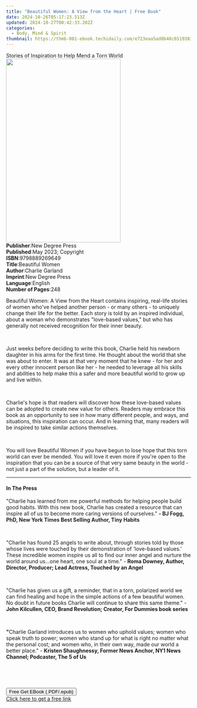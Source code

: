 ```yaml
---
title: "Beautiful Women: A View from the Heart | Free Book"
date: 2024-10-26T05:17:23.513Z
updated: 2024-10-27T00:42:33.202Z
categories:
  - Body, Mind & Spirit
thumbnail: https://thmb-001-ebook.techidaily.com/e723eaa5ad8b48c65193838725efefe13b813e67a0c974841742c099334b5b64.jpg
---
```

<main id="book-container">
  <div class="flex flex-col">
    <div class="book-brief flex-1 py-6 px-4 sm:p-6 md:py-10 md:px-8">
      <!-- brief-->
      <div class="book-brief-main">
        Stories of Inspiration to Help Mend a Torn World
      </div>
    </div>
    <div
      class="book-meta-info flex-1 grid gap-4 col-start-1 col-end-3 row-start-1 sm:mb-6 sm:grid-cols-4 lg:gap-6 lg:col-start-2 lg:row-end-6 lg:row-span-6 lg:mb-0"
    >
      <div
        class="book-meta-info-left place-content-center mt-4 p-4 text-sm leading-6 col-start-2 col-span-2 dark:text-slate-400"
      >
        <img
          class="w-full h-500 object-cover rounded-lg sm:h-255 sm:col-span-2 lg:col-span-full"
          src="https://img-001-ebook.techidaily.com/5ac43da25347bcf4c02e4e5f9d5ce2870a6e361f9075a6d312c47fecd4297e19.jpg"
          alt=""
          width="312"
          height="500"
        />
      </div>
      <div
        class="book-meta-info-right mt-2 col-start-1 row-start-2 col-span-3 self-center"
      >
        <!-- meta data  -->
        <div class="flex flex-col px-4 md:px-8">
          <div class="flex-1">
            <strong>Publisher</strong>:<span class="px-2"
              >New Degree Press</span
            >
          </div>
          <div class="flex-1">
            <strong>Published</strong>:<span class="px-2"
              >May 2023; Copyright</span
            >
          </div>
          <div class="flex-1">
            <strong>ISBN</strong>:<span class="px-2">9798889269649</span>
          </div>
          <div class="flex-1">
            <strong>Title</strong>:<span class="px-2">Beautiful Women</span>
          </div>
          <div class="flex-1">
            <strong>Author</strong>:<span class="px-2">Charlie Garland</span>
          </div>
          <div class="flex-1">
            <strong>Imprint</strong>:<span class="px-2">New Degree Press</span>
          </div>
          <div class="flex-1">
            <strong>Language</strong>:<span class="px-2">English</span>
          </div>
          <div class="flex-1">
            <strong>Number of Pages</strong>:<span class="px-2">248</span>
          </div>
        </div>
      </div>
    </div>
    <div class="book-description flex-1 py-6 px-4 sm:p-6 md:py-10 md:px-8">
      <div class="book-description-main">
        <div accordion-content="" id="description">
          <p>
            Beautiful Women: A View from the Heart contains inspiring, real-life
            stories of women who've helped another person - or many others - to
            uniquely change their life for the better. Each story is told by an
            inspired individual, about a woman who demonstrates "love-based
            values," but who has generally not received recognition for their
            inner beauty.
          </p>
          <p><br /></p>
          <p>
            Just weeks before deciding to write this book, Charlie held his
            newborn daughter in his arms for the first time. He thought about
            the world that she was about to enter. It was at that very moment
            that he knew - for her and every other innocent person like her - he
            needed to leverage all his skills and abilities to help make this a
            safer and more beautiful world to grow up and live within.
          </p>
          <p><br /></p>
          <p>
            Charlie's hope is that readers will discover how these love-based
            values can be adopted to create new value for others. Readers may
            embrace this book as an opportunity to see in how many different
            people, and ways, and situations, this inspiration can occur. And in
            learning that, many readers will be inspired to take similar actions
            themselves.
          </p>
          <p><br /></p>
          <p>
            You will love Beautiful Women if you have begun to lose hope that
            this torn world can ever be mended. You will love it even more if
            you're open to the inspiration that you can be a source of that very
            same beauty in the world - not just a part of the solution, but a
            leader of it.
          </p>
        </div>
        <div class="accordion-fader"></div>
      </div>
    </div>
    <div class="book-excerpts flex-1 py-6 px-4 sm:p-6 md:py-10 md:px-8">
      <!-- excerpts-->
      <div class="book-excerpts-main">
        <hr />
        <h4 class="placeholder placeholder-heading">
          <span>In The Press</span>
        </h4>
        <p></p>
        <p>
          "Charlie&nbsp;has learned from me powerful methods for helping people
          build good habits. With this new book, Charlie has created a resource
          that can inspire all of us to become more caring versions of
          ourselves."
          <strong style="color: rgba(36, 36, 36, 1)"
            >- BJ Fogg, PhD, New York Times Best Selling Author, Tiny
            Habits</strong
          >
        </p>
        <p><br /></p>
        <p>
          <span>﻿﻿﻿﻿﻿</span>"Charlie has found 25 angels to write about, through
          stories told by those whose lives were touched by their demonstration
          of 'love-based values.' These incredible women inspire us all to find
          our inner angel and nurture the world around us...one heart, one soul
          at a time." -
          <strong
            >Roma Downey, Author, Director, Producer; Lead Actress, Touched by
            an Angel</strong
          >
        </p>
        <p><br /></p>
        <p>
          "Charlie has given us a gift, a reminder, that in a torn, polarized
          world we can find healing and hope in the simple actions of a few
          beautiful women. No doubt in future books Charlie will continue to
          share this same theme." -
          <strong
            >John Kilcullen, CEO, Brand Revolution; Creator, For Dummies book
            series</strong
          >
        </p>
        <p><br /></p>
        <p>
          <strong>"</strong>Charlie Garland introduces us to women who uphold
          values; women who speak truth to power; women who stand up for what is
          right no matter what the personal cost; and women who, in their own
          way, made our world a better place." -
          <strong
            >Kristen Shaughnessy, Former News Anchor, NY1 News Channel;
            Podcaster, The 5 of Us</strong
          >
        </p>
        <p><br /></p>
        <p><br /></p>
        <p></p>
      </div>
    </div>
    <div
      class="book-about-author flex-1 py-6 px-4 sm:p-6 md:py-10 md:px-8"
    ></div>
    <div class="book-free-get flex-1 py-6 px-4 sm:p-6 md:py-10 md:px-8">
      <button
        id="btn-free-get"
        class="bg-blue-500 hover:bg-blue-700 text-white font-bold py-2 px-4 rounded"
      >
        Free Get EBook (.PDF/.epub)
      </button>
      <div id="countdown-display" class="px-2 text-lg mt-2"></div>
      <a
        id="free-link"
        class="hidden bg-blue-500 hover:bg-blue-700 text-white font-bold py-2 px-4 rounded"
        href="https://www.ebooks.com/en-us/book/210845546/beautiful-women-a-view-from-the-heart/charlie-garland/"
        target="_blank"
        >Click here to get a free link</a
      >
    </div>
    <script>
      let countdownTime = 0;
      let countdownInterval = null;
      document
        .getElementById('btn-free-get')
        .addEventListener('click', startCountdown);
      function startCountdown() {
        countdownTime = new Date().getTime() + 60000 * 3;
        countdownInterval = setInterval(updateCountdown, 1000);
        document.getElementById('btn-free-get').disabled = true;
        document
          .getElementById('btn-free-get')
          .classList.add('bg-gray-500', 'cursor-not-allowed');
      }
      function updateCountdown() {
        let currentTime = new Date().getTime();
        let timeLeft = countdownTime - currentTime;
        let secondsLeft = Math.floor(timeLeft / 1000);
        document.getElementById('countdown-display').innerHTML =
          `Remaining time: ${secondsLeft} seconds.`;
        if (secondsLeft <= 0) {
          clearInterval(countdownInterval);
          document.getElementById('btn-free-get').classList.add('hidden');
          document.getElementById('free-link').classList.remove('hidden');
          document.getElementById('countdown-display').innerHTML = '';
        }
      }
    </script>
  </div>
</main>

<ins class="adsbygoogle"
      style="display:block"
      data-ad-client="ca-pub-7571918770474297"
      data-ad-slot="8358498916"
      data-ad-format="auto"
      data-full-width-responsive="true"></ins>
    